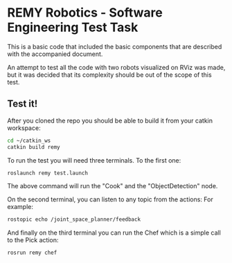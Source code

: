 #  REMY Robotics - Software Engineering Test Task 

This is a basic code that included the basic components that are described with the accompanied document.

An attempt to test all the code with two robots visualized on RViz was made, but it was decided that its complexity should be out of the scope of this test.

## Test it!

After you cloned the repo you should be able to build it from your catkin workspace:

```bash
cd ~/catkin_ws
catkin build remy
```

To run the test you will need three terminals. To the first one:

```bash
roslaunch remy test.launch
```

The above command will run the "Cook" and the "ObjectDetection" node.

On the second terminal, you can listen to any topic from the actions: For example:

```bash
rostopic echo /joint_space_planner/feedback
```

And finally on the third terminal you can run the Chef which is a simple call to the Pick action:

```bash
rosrun remy chef
```